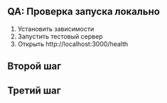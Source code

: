 ## QA: Проверка запуска локально

1. Установить зависимости
2. Запустить тестовый сервер
3. Открыть http://localhost:3000/health

## Второй шаг

## Третий шаг

